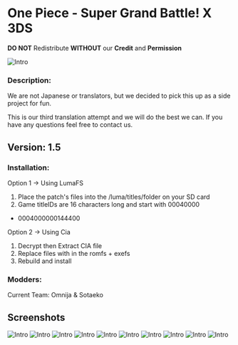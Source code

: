 # One Piece - Super Grand Battle! X 3DS
**DO NOT** Redistribute **WITHOUT** our **Credit** and **Permission**

![Intro](/docs/title.png)

### Description:
We are not Japanese or translators, but we decided to pick this up as a side 
project for fun.

This is our third translation attempt and we will do the best we can.
If you have any questions feel free to contact us.

## Version: 1.5

### Installation:
Option 1 -> Using LumaFS
1. Place the patch's files into the /luma/titles/<titleID>folder on your SD card
2. Game titleIDs are 16 characters long and start with 00040000
- 0004000000144400

Option 2 -> Using Cia
1. Decrypt then Extract CIA file
2. Replace files with in the romfs + exefs
3. Rebuild and install

### Modders:
Current Team:
Omnija & Sotaeko

## Screenshots

![Intro](/docs/mainmenu.png) ![Intro](/docs/data.png)
![Intro](/docs/arena.png) ![Intro](/docs/characters.png)
![Intro](/docs/options.png) ![Intro](/docs/islands.png)
![Intro](/docs/pause.png) ![Intro](/docs/shop.png)
![Intro](/docs/assemble.png) ![Intro](/docs/newslist.png)